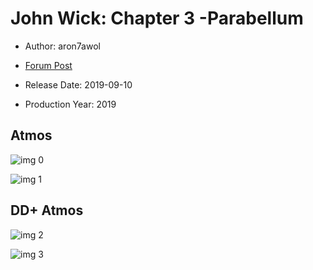 # John Wick: Chapter 3 -Parabellum

* Author: aron7awol

* [Forum Post](https://www.avsforum.com/threads/bass-eq-for-filtered-movies.2995212/post-58419548)

* Release Date: 2019-09-10
* Production Year: 2019

## Atmos

![img 0](https://i.imgur.com/1cjfatH.jpg)

![img 1](https://i.imgur.com/XCWK2kJ.png)

## DD+ Atmos

![img 2](https://i.imgur.com/b1DYDpF.jpg)

![img 3](https://i.imgur.com/JyHpCgF.jpg)

